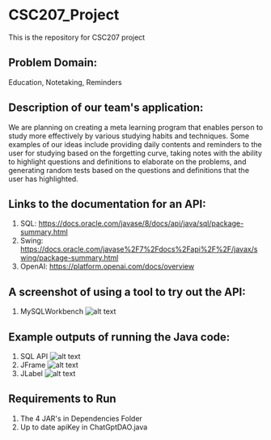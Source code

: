 # CSC207_Project #
This is the repository for CSC207 project

## Problem Domain: ## 
Education, Notetaking, Reminders 

## Description of our team's application: ## 
We are planning on creating a meta learning program that enables person to study more effectively by 
various studying habits and techniques. Some examples of our ideas include providing daily contents and reminders
to the user for studying based on the forgetting curve, taking notes with the ability to highlight questions and definitions to elaborate on the problems, and 
generating random tests based on the questions and definitions that the user has highlighted.

## Links to the documentation for an API: ##
1. SQL: https://docs.oracle.com/javase/8/docs/api/java/sql/package-summary.html
2. Swing: https://docs.oracle.com/javase%2F7%2Fdocs%2Fapi%2F%2F/javax/swing/package-summary.html
3. OpenAI: https://platform.openai.com/docs/overview

## A screenshot of using a tool to try out the API: ##
1. MySQLWorkbench
![alt text](screenshots/tool1.png)

## Example outputs of running the Java code: ##
1. SQL API 
![alt text](screenshots/result1.png)
2. JFrame
![alt text](screenshots/jframe.png)
3. JLabel
![alt text](Code%20snippets/src/img/jlabel.png)

## Requirements to Run ##
1. The 4 JAR's in Dependencies Folder
2. Up to date apiKey in ChatGptDAO.java
